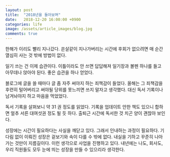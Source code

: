 ```yaml
---
layout: post
title:  "2018년을 돌아보며"
date:   2018-12-20 16:00:00 +0900
categories: life
image: /assets/article_images/blog.jpg
comments: true
---
```


한해가 이리도 빨리 지나갔다. 쏜살같이 지나가버리는 시간에 후회가 없으려면 매 순간 열심히 사는 것 밖에 방법이 없다.

일기 쓰는 건 이제 습관이다. 이틀이라도 안 쓰면 답답해져 일기장과 볼펜 하나를 들고 아무데나 앉아야 된다. 좋은 습관을 하나 얻었다.

블로그에 글을 쓸 때마다 글 좀 자주 써야지 하는 죄책감이 들었다. 올해는 그 죄책감을 후련히 털어버리고 써야될 당위를 못느끼면 쓰지 말자고 생각했다. 대신 독서 기록이나 남겨놔야지 하고 마음을 먹었었다.

독서 기록을 살펴보니 약 31 권 정도를 읽었다. 기록을 업데이트 안한 책도 있으니 합하면 얼추 서른 대여섯권 정도 될 듯 하다. 출퇴근 시간에 독서한 것 치곤 양이 괜찮아 보인다.

성장에는 시간이 필요하다는 사실을 깨닫고 있다. 그래서 인내하는 과정이 필요하다. 기다림 없이 이뤄진 성장은 겉보기와 속이 다를 수 밖에 없다. 내실을 기하고 꾸준히 나아가는 것만이 지름길이다. 이런 생각으로 사업을 진행하고 있다. 내년에는 나도, 회사도, 우리 직원들도 모두 눈에 띄는 성장을 만들 수 있으리라 생각한다. 

